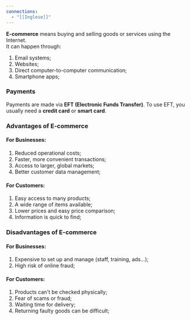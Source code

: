 ```yaml
---
connections:
  - "[[Inglese]]"
---
```

**E-commerce** means buying and selling goods or services using the Internet.  
It can happen through:

1. Email systems;
2. Websites;
3. Direct computer-to-computer communication;
4. Smartphone apps;

### **Payments**

Payments are made via **EFT (Electronic Funds Transfer)**. To use EFT, you usually need a **credit card** or **smart card**.

### **Advantages of E-commerce**

#### For Businesses:

1. Reduced operational costs;
2. Faster, more convenient transactions;
3. Access to larger, global markets;
4. Better customer data management;

#### For Customers:

1. Easy access to many products;
2. A wide range of items available;
3. Lower prices and easy price comparison;
4. Information is quick to find;

### **Disadvantages of E-commerce**

#### For Businesses:

1. Expensive to set up and manage (staff, training, ads...);
2. High risk of online fraud;

#### For Customers:

1. Products can't be checked physically;
2. Fear of scams or fraud;
3. Waiting time for delivery;
4. Returning faulty goods can be difficult;
